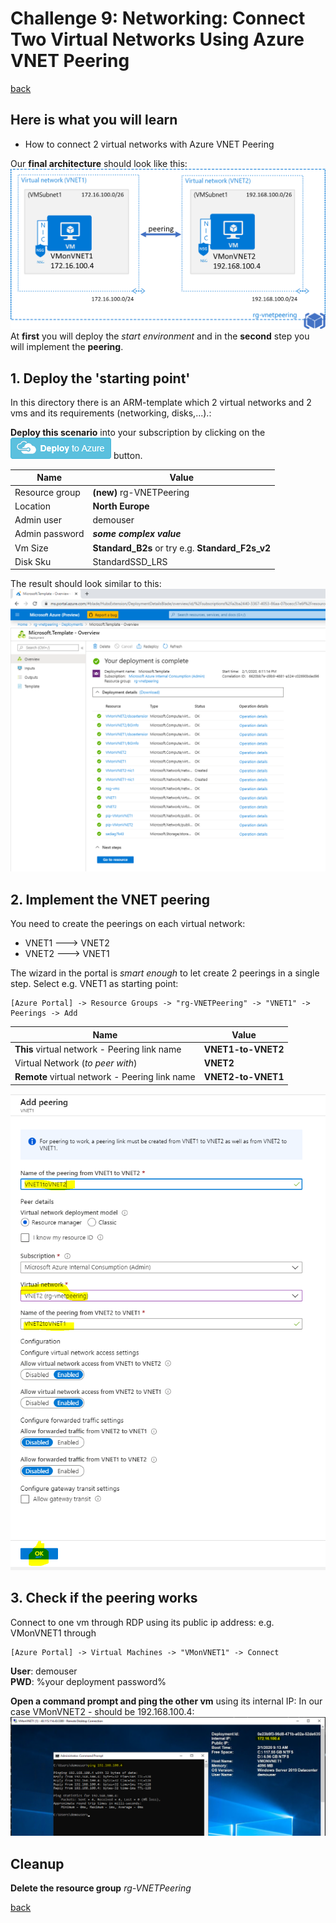 # Challenge 9: Networking: Connect Two Virtual Networks Using Azure VNET Peering

[back](../../README.md)

## Here is what you will learn ##
- How to connect 2 virtual networks with Azure VNET Peering

Our **final architecture** should look like this: 
![Final architecture](./vnetpeeringarchitecture.png)  
At **first** you will deploy the _start environment_ and in the **second** step you will implement the **peering**.

## 1. Deploy the 'starting point' ##
In this directory there is an ARM-template which 2 virtual networks and 2 vms and its requirements (networking, disks,...).:  

**Deploy this scenario** into your subscription by clicking on the 
<a href="https://portal.azure.com/#create/Microsoft.Template/uri/https%3A%2F%2Fraw.githubusercontent.com%2FCSA-OCP-GER%2Fazure-developer-college%2Fmaster%2Fday1%2Fchallenges%2FChallenge9%2FChallenge9Start.json"><img src="./deploytoazure.png"/></a>
button.  

| Name | Value |
|---|---|
| Resource group  |  **(new)** rg-VNETPeering |
| Location  |  **North Europe** |   
| Admin user  |  demouser |   
| Admin password  |  **_some complex value_** |   
| Vm Size  |  **Standard_B2s**  or try e.g. **Standard_F2s_v2**|   
| Disk Sku  |  StandardSSD_LRS |  
  
The result should look similar to this:  
![Deployment result](./armdeploymentresult.PNG)  

## 2. Implement the VNET peering ##
You need to create the peerings on each virtual network:  
- VNET1 ---> VNET2
- VNET2 ---> VNET1  

The wizard in the portal is _smart enough_ to let create 2 peerings in a single step. Select e.g. VNET1 as starting point:
```
[Azure Portal] -> Resource Groups -> "rg-VNETPeering" -> "VNET1" -> Peerings -> Add
```  

| Name | Value |
|---|---|
| **This** virtual network - Peering link name|  **VNET1-to-VNET2** |
| Virtual Network (_to peer with_) | **VNET2** |
| **Remote** virtual network - Peering link name  |  **VNET2-to-VNET1** |   

![VNET Peering settings](./vnetpeeringsettings.PNG)
  
## 3. Check if the peering works ##
Connect to one vm through RDP using its public ip address: e.g. VMonVNET1 through 
```
[Azure Portal] -> Virtual Machines -> "VMonVNET1" -> Connect
```
**User**: demouser  
**PWD**: %your deployment password%  
  

**Open a command prompt and ping the other vm** using its internal IP: In our case VMonVNET2 - should be 192.168.100.4:  
![VNET Peering ping test](./vnetpeeringtest.PNG)

## Cleanup ##
**Delete the resource group** _rg-VNETPeering_

[back](../../README.md)